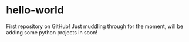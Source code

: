 # hello-world
First repository on GitHub!
Just muddling through for the moment, will be adding some python projects in soon!
